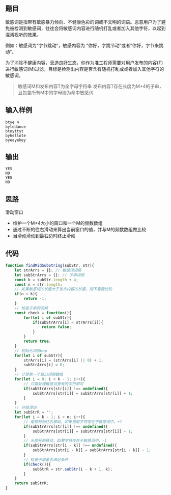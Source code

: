## 题目

敏感词是指带有敏感暴力倾向、不健康色彩的词或不文明的词语。恶意用户为了避免被检测到敏感词，往往会将敏感词内容进行随机打乱或者加入其他字符，以起到混淆视听的效果。

例如：敏感词为“字节跳动”，敏感内容为 “你好，字跳节动”或者“你好，字节来跳动”。

为了消除不健康内容，营造良好生态，你作为准工程师需要对用户发布的内容(T)进行敏感词(M)过滤，目标是检测出内容是否含有随机打乱或或者加入其他字符的敏感词。

> 敏感词M和发布内容T为全字母字符串
> 发布内容T存在长度为M+4的子串，且包含所有M中的字母则为命中敏感词

## 输入样例

```
btye 4
bytedance
btoyttyt
byhellote
byeeyekey
```

## 输出

```
YES
NO
YES
NO
```

## 思路

滑动窗口
- 维护一个M+4大小的窗口和一个M的频数数组
- 通过不断的往右滑动来算出当前窗口的值，并与M的频数数组做比较
- 当滑动滑动到最右边时终止滑动
## 代码

```js
function findMidSubString(subStr, str){
	let strArrs = {}; // 敏感词词频
	let subStrArrs = {}; // 子串词频
	const k = subStr.length + 4;
	const n = str.length;
	// 如果敏感词的长度大于发布内容的长度，则不需要比较
	if(n < k){
		return -1;
	}
	// 检查子串的词频
	const check = function(){
		for(let i of subStr){
			if(subStrArrs[i] < strArrs[i]){
				return false;
			}
		}
		return true;
	}
	// 初始化词频map
	for(let i of subStr){
		strArrs[i] = (strArrs[i] || 0) + 1;
		subStrArrs[i] = 0;
	}
	// 计算第一个窗口词频数组
	for(let i = 0; i < k - 1; i++){
		// 只需处理敏感词里有的字符即可
		if(subStrArrs[str[i]] !== undefined){
			subStrArrs[str[i]] = subStrArrs[str[i]] + 1;
		}
	}
	// 开始滑动
	let subStrR = '';
	for(let i = k - 1; i < n; i++){
		// 尾部开始往右移动，如果当前字符存在于敏感词中，+1
		if(subStrArrs[str[i]] !== undefined){
			subStrArrs[str[i]] = subStrArrs[str[i]] + 1;
		}
		// 头部开始移动，如果字符存在于敏感词中，-1
		if(subStrArrs[str[i - k]] !== undefined){
			subStrArrs[str[i - k]] = subStrArrs[str[i - k]] - 1;
		}
		// 检查子串是否满足条件
		if(check()){
			subStrR = str.subStr(i - k + 1, k);
		}
	}
	return subStrR;
}
```